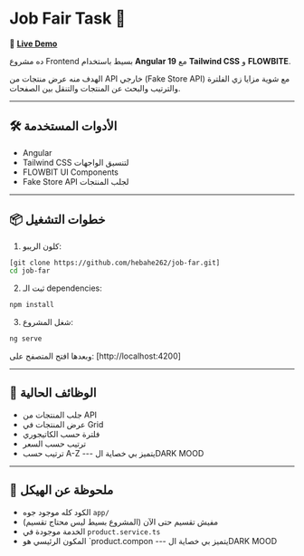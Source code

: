 # Job Fair Task 🎯

🔗 **[Live Demo](https://job-far-d9wp.vercel.app/#/home)**


ده مشروع Frontend بسيط باستخدام **Angular 19** مع **Tailwind CSS** و **FLOWBITE**.

الهدف منه عرض منتجات من API خارجي (Fake Store API) مع شوية مزايا زي الفلترة والترتيب والبحث عن المنتجات والتنقل بين الصفحات.

---

## 🛠️ الأدوات المستخدمة

- Angular 
- Tailwind CSS لتنسيق الواجهات
- FLOWBIT UI Components
- Fake Store API لجلب المنتجات

---

## 📦 خطوات التشغيل

1. كلون الريبو:

```bash
[git clone https://github.com/hebahe262/job-far.git]
cd job-far
```

2. ثبت الـ dependencies:

```bash
npm install
```

3. شغل المشروع:

```bash
ng serve
```

وبعدها افتح المتصفح على: [http://localhost:4200]

---

## 🎯 الوظائف الحالية

- جلب المنتجات من API
- عرض المنتجات في Grid
- فلترة حسب الكاتيجوري
- ترتيب حسب السعر
- ترتيب حسب A-Z
--- يتميز بي خصاية الDARK MOOD
---

## 📁 ملحوظة عن الهيكل

- الكود كله موجود جوه `app/`
- مفيش تقسيم حتى الآن  (المشروع بسيط ليس محتاج تقسيم)
- الخدمة موجودة في `product.service.ts`
- المكون الرئيسي هو `product.compon
--- يتميز بي خصاية الDARK MOOD
